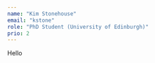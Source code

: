 ```yaml
---
name: "Kim Stonehouse"
email: "kstone"
role: "PhD Student (University of Edinburgh)"
prio: 2
---
```


Hello
